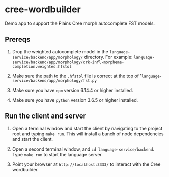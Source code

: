 # cree-wordbuilder

Demo app to support the Plains Cree morph autocomplete FST models.

## Prereqs

1. Drop the weighted autocomplete model in the `language-service/backend/app/morphology/` directory. For example: `language-service/backend/app/morphology/crk-infl-morpheme-completion.weighted.hfstol`

2. Make sure the path to the `.hfstol` file is correct at the top of '`language-service/backend/app/morphology/fst.py`

3. Make sure you have `npm` version 6.14.4 or higher installed.

4. Make sure you have `python` version 3.6.5 or higher installed.

## Run the client and server

1. Open a terminal window and start the client by navigating to the project root and typing `make run`. This will install a bunch of node dependencies and start the client.

2. Open a second terminal window, and `cd language-service/backend`. Type `make run` to start the language server. 

3. Point your browser at `http://localhost:3333/` to interact with the Cree wordbuilder.